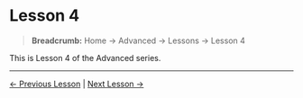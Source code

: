 # Lesson 4

> **Breadcrumb:** Home → Advanced → Lessons → Lesson 4

This is Lesson 4 of the Advanced series.

---

[← Previous Lesson](lesson_3.md) | [Next Lesson →](lesson_5.md)
